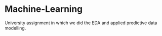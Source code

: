 # Machine-Learning
University assignment in which we did the EDA and applied predictive data modelling.
